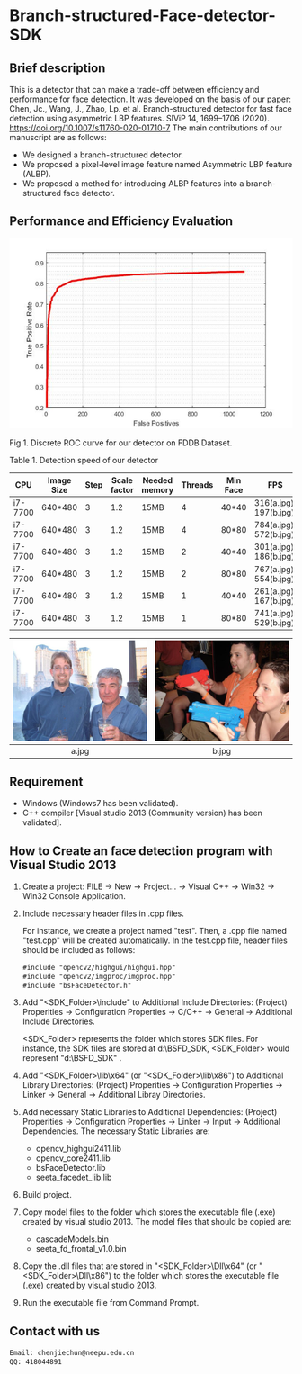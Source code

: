 # Branch-structured-Face-detector-SDK
## Brief description
This is a detector that can make a trade-off between efficiency and performance for face detection. It was developed on the basis of our paper: 
Chen, Jc., Wang, J., Zhao, Lp. et al. Branch-structured detector for fast face detection using asymmetric LBP features. SIViP 14, 1699–1706 (2020). https://doi.org/10.1007/s11760-020-01710-7
The main contributions of our manuscript are as follows: 
- We designed a branch-structured detector.
- We proposed a pixel-level image feature named Asymmetric LBP feature (ALBP).
- We proposed a method for introducing ALBP features into a branch-structured face detector.
## Performance and Efficiency Evaluation
![Alt text](/Images/ROC.jpg  "Fig 1. Discrete ROC curve for our detector on FDDB Dataset.")

Fig 1. Discrete ROC curve for our detector on FDDB Dataset.

Table 1. Detection speed of our detector

|  CPU    | Image Size| Step | Scale factor | Needed memory | Threads| Min Face | FPS      |
| ---   | ---  | --- | --- | --- | ---    | ---- | ---   |
| i7-7700 | 640\*480 | 3  |1.2  |15MB  | 4  |  40\*40  | 316(a.jpg), 197(b.jpg) |
| i7-7700 | 640\*480 | 3  |1.2  |15MB  | 4  | 80\*80   | 784(a.jpg), 572(b.jpg) |
| i7-7700 | 640\*480 | 3  |1.2  |15MB  | 2  |  40\*40  | 301(a.jpg), 186(b.jpg) |
| i7-7700 | 640\*480 | 3  |1.2  |15MB  | 2  | 80\*80   | 767(a.jpg), 554(b.jpg) |
| i7-7700 | 640\*480 | 3  |1.2  |15MB  | 1  |  40\*40  | 261(a.jpg), 167(b.jpg) |
| i7-7700 | 640\*480 | 3  |1.2  |15MB  | 1  | 80\*80   | 741(a.jpg), 529(b.jpg) |

|![Alt text](/Images/a.jpg)|  ![Alt text](/Images/b.jpg)|
|    :---:    | :---:      |
|    a.jpg    | b.jpg      |


## Requirement
* Windows (Windows7 has been validated).
* C++ compiler \[Visual studio 2013 (Community version) has been validated].
## How to Create an face detection program with Visual Studio 2013
1. Create a project: FILE -> New -> Project... -> Visual C++ -> Win32 -> Win32 Console Application. 
2. Include necessary header files in .cpp files.

   For instance, we create a project named "test". Then, a .cpp file named "test.cpp" will be created automatically. In the test.cpp file, header files should be included as follows:
   
   <pre><code>#include "opencv2/highgui/highgui.hpp"
   #include "opencv2/imgproc/imgproc.hpp"
   #include "bsFaceDetector.h"</code></pre>
3. Add "<SDK_Folder>\include" to Additional Include Directories: (Project) Properities -> Configuration Properties -> C/C++ -> General -> Additional Include Directories.

   <SDK_Folder> represents the folder which stores SDK files. For instance, the SDK files are stored at d:\BSFD_SDK,  <SDK_Folder> would represent "d:\BSFD_SDK" .
  
4. Add "<SDK_Folder>\lib\x64" (or "<SDK_Folder>\lib\x86") to Additional Library Directories: (Project) Properities -> Configuration Properties -> Linker -> General -> Additional Libray Directories.
5. Add necessary Static Libraries to Additional Dependencies: (Project) Properities -> Configuration Properties -> Linker -> Input -> Additional Dependencies. The necessary Static Libraries are:
   * opencv_highgui2411.lib
   * opencv_core2411.lib
   * bsFaceDetector.lib
   * seeta_facedet_lib.lib
6. Build project.
7. Copy model files to the folder which stores the executable file (.exe) created by visual studio 2013. The model files that should be copied are:
   * cascadeModels.bin
   * seeta_fd_frontal_v1.0.bin
8. Copy the .dll files that are stored in "<SDK_Folder>\Dll\x64" (or "<SDK_Folder>\Dll\x86") to the folder which stores the executable file (.exe) created by visual studio 2013. 
9. Run the executable file from Command Prompt.
## Contact with us
<pre><code>Email: chenjiechun@neepu.edu.cn
QQ: 418044891</code></pre>
